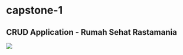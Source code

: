 # capstone-1

## CRUD Application - Rumah Sehat Rastamania

<img src='https://www.google.com/url?sa=i&url=https%3A%2F%2Fcz.pinterest.com%2Fpin%2F653092383448599328%2F&psig=AOvVaw3hLrQQKZG24zcQQzY0b2yg&ust=1679022706723000&source=images&cd=vfe&ved=0CA8QjRxqFwoTCJC26JK93_0CFQAAAAAdAAAAABAQ'>

